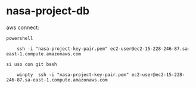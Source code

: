# nasa-project-db
aws connect: 

    powershell
        
        ssh -i "nasa-project-key-pair.pem" ec2-user@ec2-15-228-246-87.sa-east-1.compute.amazonaws.com

    si uso con git bash 

        winpty  ssh -i "nasa-project-key-pair.pem" ec2-user@ec2-15-228-246-87.sa-east-1.compute.amazonaws.com